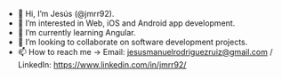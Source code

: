 - 👋 Hi, I’m Jesús (@jmrr92).
- 👀 I’m interested in Web, iOS and Android app development.
- 🌱 I’m currently learning Angular.
- 💞️ I’m looking to collaborate on software development projects.
- 📫 How to reach me -> Email: jesusmanuelrodriguezruiz@gmail.com / LinkedIn: https://www.linkedin.com/in/jmrr92/

<!---
jmrr92/jmrr92 is a ✨ special ✨ repository because its `README.md` (this file) appears on your GitHub profile.
You can click the Preview link to take a look at your changes.
--->
